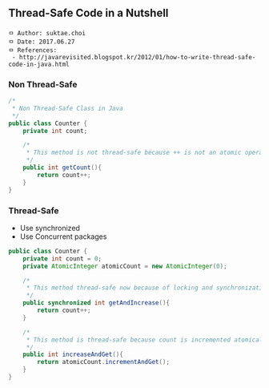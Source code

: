 ## Thread-Safe Code in a Nutshell

```
ㅁ Author: suktae.choi
ㅁ Date: 2017.06.27
ㅁ References:
 - http://javarevisited.blogspot.kr/2012/01/how-to-write-thread-safe-code-in-java.html
```

### Non Thread-Safe
```java
/*
 * Non Thread-Safe Class in Java
 */
public class Counter {
    private int count;

    /*
     * This method is not thread-safe because ++ is not an atomic operation
     */
    public int getCount(){
        return count++;
    }
}
```

### Thread-Safe
- Use synchronized
- Use Concurrent packages

```java
public class Counter {
    private int count = 0;
    private AtomicInteger atomicCount = new AtomicInteger(0);

    /*
     * This method thread-safe now because of locking and synchronization
     */
    public synchronized int getAndIncrease(){
        return count++;
    }

    /*
     * This method is thread-safe because count is incremented atomically
     */
    public int increaseAndGet(){
        return atomicCount.incrementAndGet();
    }
}
```
